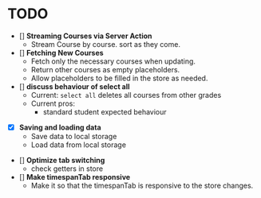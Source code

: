 # TODO

- [] **Streaming Courses via Server Action**
  - Stream Course by course. sort as they come.
- [] **Fetching New Courses**
  - Fetch only the necessary courses when updating.
  - Return other courses as empty placeholders.
  - Allow placeholders to be filled in the store as needed.
- [] **discuss behaviour of select all**
  - Current: `select all` deletes all courses from other grades
  - Current pros:
    - standard student expected behaviour
- [x] **Saving and loading data**
  - Save data to local storage
  - Load data from local storage
- [] **Optimize tab switching**
  - check getters in store
- [] **Make timespanTab responsive**
  - Make it so that the timespanTab is responsive to the store changes.